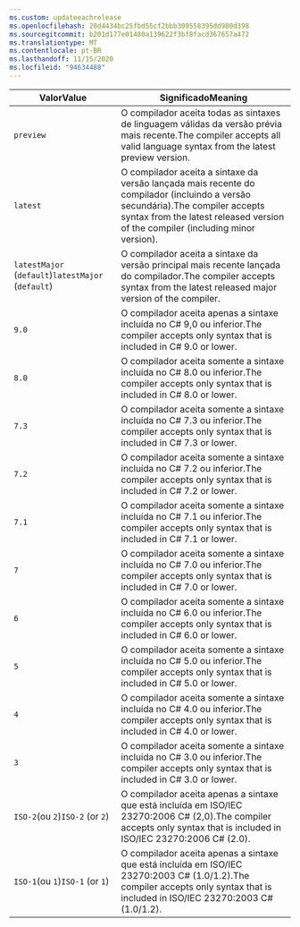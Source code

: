 ```yaml
---
ms.custom: updateeachrelease
ms.openlocfilehash: 20d4434bc25fbd55cf2bbb309558395dd980d398
ms.sourcegitcommit: b201d177e01480a139622f3bf8facd367657a472
ms.translationtype: MT
ms.contentlocale: pt-BR
ms.lasthandoff: 11/15/2020
ms.locfileid: "94634488"
---
```

| <span data-ttu-id="92320-101">Valor</span><span class="sxs-lookup"><span data-stu-id="92320-101">Value</span></span>                     | <span data-ttu-id="92320-102">Significado</span><span class="sxs-lookup"><span data-stu-id="92320-102">Meaning</span></span>                                                                                                 |
|---------------------------|---------------------------------------------------------------------------------------------------------|
| `preview`                 | <span data-ttu-id="92320-103">O compilador aceita todas as sintaxes de linguagem válidas da versão prévia mais recente.</span><span class="sxs-lookup"><span data-stu-id="92320-103">The compiler accepts all valid language syntax from the latest preview version.</span></span>                         |
| `latest`                  | <span data-ttu-id="92320-104">O compilador aceita a sintaxe da versão lançada mais recente do compilador (incluindo a versão secundária).</span><span class="sxs-lookup"><span data-stu-id="92320-104">The compiler accepts syntax from the latest released version of the compiler (including minor version).</span></span> |
| <span data-ttu-id="92320-105">`latestMajor` (`default`)</span><span class="sxs-lookup"><span data-stu-id="92320-105">`latestMajor` (`default`)</span></span> | <span data-ttu-id="92320-106">O compilador aceita a sintaxe da versão principal mais recente lançada do compilador.</span><span class="sxs-lookup"><span data-stu-id="92320-106">The compiler accepts syntax from the latest released major version of the compiler.</span></span>                     |
| `9.0`                     | <span data-ttu-id="92320-107">O compilador aceita apenas a sintaxe incluída no C# 9,0 ou inferior.</span><span class="sxs-lookup"><span data-stu-id="92320-107">The compiler accepts only syntax that is included in C# 9.0 or lower.</span></span>                                   |
| `8.0`                     | <span data-ttu-id="92320-108">O compilador aceita somente a sintaxe incluída no C# 8.0 ou inferior.</span><span class="sxs-lookup"><span data-stu-id="92320-108">The compiler accepts only syntax that is included in C# 8.0 or lower.</span></span>                                   |
| `7.3`                     | <span data-ttu-id="92320-109">O compilador aceita somente a sintaxe incluída no C# 7.3 ou inferior.</span><span class="sxs-lookup"><span data-stu-id="92320-109">The compiler accepts only syntax that is included in C# 7.3 or lower.</span></span>                                   |
| `7.2`                     | <span data-ttu-id="92320-110">O compilador aceita somente a sintaxe incluída no C# 7.2 ou inferior.</span><span class="sxs-lookup"><span data-stu-id="92320-110">The compiler accepts only syntax that is included in C# 7.2 or lower.</span></span>                                   |
| `7.1`                     | <span data-ttu-id="92320-111">O compilador aceita somente a sintaxe incluída no C# 7.1 ou inferior.</span><span class="sxs-lookup"><span data-stu-id="92320-111">The compiler accepts only syntax that is included in C# 7.1 or lower.</span></span>                                   |
| `7`                       | <span data-ttu-id="92320-112">O compilador aceita somente a sintaxe incluída no C# 7.0 ou inferior.</span><span class="sxs-lookup"><span data-stu-id="92320-112">The compiler accepts only syntax that is included in C# 7.0 or lower.</span></span>                                   |
| `6`                       | <span data-ttu-id="92320-113">O compilador aceita somente a sintaxe incluída no C# 6.0 ou inferior.</span><span class="sxs-lookup"><span data-stu-id="92320-113">The compiler accepts only syntax that is included in C# 6.0 or lower.</span></span>                                   |
| `5`                       | <span data-ttu-id="92320-114">O compilador aceita somente a sintaxe incluída no C# 5.0 ou inferior.</span><span class="sxs-lookup"><span data-stu-id="92320-114">The compiler accepts only syntax that is included in C# 5.0 or lower.</span></span>                                   |
| `4`                       | <span data-ttu-id="92320-115">O compilador aceita somente a sintaxe incluída no C# 4.0 ou inferior.</span><span class="sxs-lookup"><span data-stu-id="92320-115">The compiler accepts only syntax that is included in C# 4.0 or lower.</span></span>                                   |
| `3`                       | <span data-ttu-id="92320-116">O compilador aceita somente a sintaxe incluída no C# 3.0 ou inferior.</span><span class="sxs-lookup"><span data-stu-id="92320-116">The compiler accepts only syntax that is included in C# 3.0 or lower.</span></span>                                   |
| <span data-ttu-id="92320-117">`ISO-2`(ou `2`)</span><span class="sxs-lookup"><span data-stu-id="92320-117">`ISO-2` (or `2`)</span></span>          | <span data-ttu-id="92320-118">O compilador aceita apenas a sintaxe que está incluída em ISO/IEC 23270:2006 C# (2,0).</span><span class="sxs-lookup"><span data-stu-id="92320-118">The compiler accepts only syntax that is included in ISO/IEC 23270:2006 C# (2.0).</span></span>                       |
| <span data-ttu-id="92320-119">`ISO-1`(ou `1`)</span><span class="sxs-lookup"><span data-stu-id="92320-119">`ISO-1` (or `1`)</span></span>          | <span data-ttu-id="92320-120">O compilador aceita apenas a sintaxe que está incluída em ISO/IEC 23270:2003 C# (1.0/1.2).</span><span class="sxs-lookup"><span data-stu-id="92320-120">The compiler accepts only syntax that is included in ISO/IEC 23270:2003 C# (1.0/1.2).</span></span>                   |
